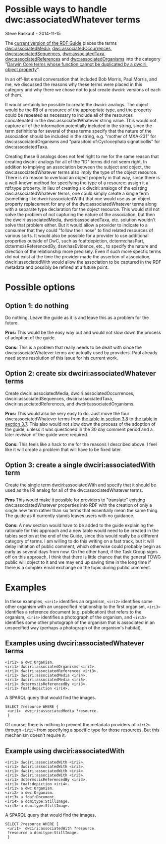 # Possible ways to handle dwc:associatedWhatever terms #

Steve Baskauf - 2014-11-15

The [current version of the RDF Guide](DwcRdfGuideProposalRevised.md) places the terms [dwc:associatedMedia](http://rs.tdwg.org/dwc/terms/associatedMedia), [dwc:associatedOccurrences](http://rs.tdwg.org/dwc/terms/associatedOccurrences), [dwc:associatedSequences](http://rs.tdwg.org/dwc/terms/associatedSequences), [dwc:associatedTaxa](http://rs.tdwg.org/dwc/terms/associatedTaxa), [dwc:associatedReferences](http://rs.tdwg.org/dwc/terms/associatedReferences) and [dwc:associatedOrganisms](http://rs.tdwg.org/dwc/terms/associatedOrganisms) into the category "[Darwin Core terms whose function cannot be duplicated by a dwciri: object property](#3.8_Darwin_Core_terms_whose_function_cannot_be_duplicated_by_a_d.md)".

In an off-list email conversation that included Bob Morris, Paul Morris, and me, we discussed the reasons why these terms were placed in this category and why there we chose not to just create dwciri: versions of each of them.

It would certainly be possible to create the dwciri: analogs.  The object would be the IRI of a resource of the appropriate type, and the property could be repeated as necessary to include all of the resources concatenated in the dwc:associatedWhatever string value.  This would not capture all of the information potentially included in the string, since the term definitions for several of these terms specify that the nature of the association should be included in the string, e.g. "mother of MXA-231" for dwc:associatedOrganisms and "parasitoid of:Cyclocephala signaticollis" for dwc:associatedTaxa.

Creating these 6 analogs does not feel right to me for the same reason that creating dwciri: analogs for all of the "ID" terms did not seem right.  In addition to implying an association between the subject and object, the dwc:associatedWhatever terms also imply the type of the object resource. There is no reason to overload an object property in that way, since there is a well-known method for specifying the type of a resource: assign it a rdf:type property. In lieu of creating six dwciri: analogs of the existing dwc:associatedWhatever terms, one could simply create a single term (something like dwciri:associatedWith) that one would use as an object property replacement for any of the dwc:associatedWhatever terms along with a separate type declaration for the object resource.  This would still not solve the problem of not capturing the nature of the association, but then the dwciri:associatedMedia, dwciri:associatedTaxa, etc. solution wouldn't solve that problem either.  But it would allow a provider to indicate to a consumer that they could "follow their nose" to find related resources of various sorts.  It would also be possible for a provider to use additional properties outside of DwC, such as foaf:depiction, dcterms:hasPart, dcterms:isReferencedBy, dsw:hasEvidence, etc., to specify the nature and direction of the relationship more precisely. Even if such more specfic terms did not exist at the time the provider made the assertion of association, dwciri:associatedWith would allow the association to be captured in the RDF metadata and possibly be refined at a future point.

# Possible options #

## Option 1: do nothing ##
Do nothing.  Leave the guide as it is and leave this as a problem for the future.

**Pros:** This would be the easy way out and would not slow down the process of adoption of the guide.

**Cons:** This is a problem that really needs to be dealt with since the dwc:associateWhatever terms are actually used by providers.  Paul already need some resolution of this issue for his current work.

## Option 2: create six dwciri:associatedWhatever terms ##
Create dwciri:associatedMedia, dwciri:associatedOccurrences, dwciri:associatedSequences, dwciri:associatedTaxa, dwciri:associatedReferences, and dwciri:associatedOrganisms.

**Pros:** This would also be very easy to do.  Just move the four dwc:associatedWhatever terms from [the table in section 3.8](#3.8_Darwin_Core_terms_whose_function_cannot_be_duplicated_by_a_d.md) to [the table in section 3.7](#3.7_dwc:_namespace_terms_which_have_analogues_in_the_dwciri:_nam.md).  This also would not slow down the process of the adoption of the guide, unless it was questioned in the 30 day comment period and a later revision of the guide were required.

**Cons:** This feels like a hack to me for the reasons I described above. I feel like it will create a problem that will have to be fixed later.

## Option 3: create a single dwciri:associatedWith term ##
Create the single term dwciri:associatedWith and specify that it should be used as the IRI analog for all of the dwc:associatedWhatever terms.

**Pros** This would make it possible for providers to "translate" existing dwc:associatedWhatever properties into RDF with the creation of only a single new term rather than six terms that essentially mean the same thing.  The guide as it currently stands leaves users with no guidance.

**Cons:** A new section would have to be added to the guide explaining the rationale for this approach and a new table would need to be created in the tables section at the end of the Guide, since this would really be a different category of terms.  I am willing to do this writing on a fast track, but it will delay initiation of public comment, which otherwise could probably begin as early as several days from now.  On the other hand, if the Task Group signs off on this approach, I think that there is little chance that the general TDWG public will object to it and we may end up saving time in the long time if there is a complex email exchange on the topic during public comment.

# Examples #

In these examples, `<iri1>` identifies an organism, `<iri2>` identifies some other organism with an unspecified relationship to the first organism, `<iri3>` identifies a reference document (e.g. publication) that refers to the organism, `<iri4>` identifies a photograph of the organism, and `<iri5>` identifies some other photograph of the organism that is associated in an unspecified way (perhaps a photograph of the organism's habitat).

## Examples using dwciri:associatedWhatever terms ##
```
<iri1> a dwc:Organism.
<iri1> dwciri:associatedOrganisms <iri2>.
<iri1> dwciri:associatedReferences <iri3>.
<iri1> dwciri:associatedMedia <iri4>.
<iri1> dwciri:associatedMedia <iri5>.
<iri1> dcterms:isReferencedBy <iri3>.
<iri1> foaf:depiction <iri4>.
```

A SPARQL query that would find the images.
```
SELECT ?resource WHERE {
 <uri1>  dwciri:associatedMedia ?resource.
 }
```
Of course, there is nothing to prevent the metadata providers of `<iri2>` through `<iri5>` from specifying a specific type for those resources.  But this mechanism doesn't require it.

## Example using dwciri:associatedWith ##
```
<iri1> dwciri:associatedWith <iri2>.
<iri1> dwciri:associatedWith <iri3>.
<iri1> dwciri:associatedWith <iri4>.
<iri1> dwciri:associatedWith <iri5>.
<iri1> dcterms:isReferencedBy <iri3>.
<iri1> foaf:depiction <iri4>.
<iri1> a dwc:Organism.
<iri2> a dwc:Organism.
<iri3> a foaf:Document.
<iri4> a dcmitype:StillImage.
<iri5> a dcmitype:StillImage.
```

A SPARQL query that would find the images.
```
SELECT ?resource WHERE {
 <uri1>  dwciri:associatedWith ?resource.
 ?resource a dcmitype:StillImage.
 }
```